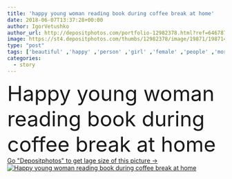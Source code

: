 ```yaml
---
title: 'happy young woman reading book during coffee break at home'
date: 2018-06-07T13:37:28+00:00
author: IgorVetushko
author_url: http://depositphotos.com/portfolio-12982378.html?ref=64678756
image: https://st4.depositphotos.com/thumbs/12982378/image/19871/198714474/api_thumb_450.jpg?forcejpeg=true
type: "post"
tags: ['beautiful' ,'happy' ,'person' ,'girl' ,'female' ,'people' ,'morning' ,'smile' ,'energy' ,'kitchen' ,'tea' ,'cup' ,'delicious' ,'breakfast' ,'youth' ,'coffee' ,'drink' ,'home' ,'beverage' ,'mug' ,'lifestyle' ,'emotional' ,'read' ,'information' ,'reading' ,'book' ,'learning' ,'education' ,'indoors' ,'alone' ,'attractive' ,'refreshing' ,'knowledge' ,'story' ,'afro' ,'young adult' ,'black woman' ,'african american' ,'natural light' ]
categories: 
  - story
---
```

<div aling="center">
            <font size="60"> Happy young woman reading book during coffee break at home</font>   
</div>
<div>
    <a href='https://depositphotos.com/198714474/stock-photo-happy-young-woman-reading-book.html?ref=64678756' target=_blank > Go "Depositphotos" to get lage size of this picture ->
        <img href='https://depositphotos.com/198714474/stock-photo-happy-young-woman-reading-book.html?ref=64678756' src='https://st4.depositphotos.com/12982378/19871/i/950/depositphotos_198714474-stock-photo-happy-young-woman-reading-book.jpg?forcejpeg=true' alt='Happy young woman reading book during coffee break at home' >
    </a>
</div>
